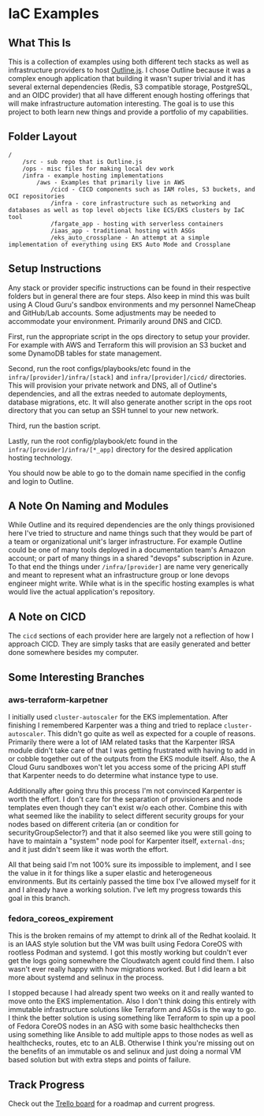 # IaC Examples

## What This Is
This is a collection of examples using both different tech stacks as well as infrastructure providers to host [Outline.js](https://github.com/outline/outline). I chose Outline because it was a complex enough application that building it wasn't super trivial and it has several external dependencies (Redis, S3 compatible storage, PostgreSQL, and an OIDC provider) that all have different enough hosting offerings that will make infrastructure automation interesting. The goal is to use this project to both learn new things and provide a portfolio of my capabilities.

## Folder Layout
```
/
    /src - sub repo that is Outline.js
    /ops - misc files for making local dev work
    /infra - example hosting implementations
        /aws - Examples that primarily live in AWS
            /cicd - CICD components such as IAM roles, S3 buckets, and OCI repositories
            /infra - core infrastructure such as networking and databases as well as top level objects like ECS/EKS clusters by IaC tool
            /fargate_app - hosting with serverless containers
            /iaas_app - traditional hosting with ASGs
            /eks_auto_crossplane - An attempt at a simple implementation of everything using EKS Auto Mode and Crossplane
```

## Setup Instructions
Any stack or provider specific instructions can be found in their respective folders but in general there are four steps. Also keep in mind this was built using A Cloud Guru's sandbox environments and my personnel NameCheap and GitHub/Lab accounts. Some adjustments may be needed to accommodate your environment. Primarily around DNS and CICD.

First, run the appropriate script in the ops directory to setup your provider. For example with AWS and Terraform this will provision an S3 bucket and some DynamoDB tables for state management.

Second, run the root configs/playbooks/etc found in the `infra/[provider]/infra/[stack]` and `infra/[provider]/cicd/` directories. This will provision your private network and DNS, all of Outline's dependencies, and all the extras needed to automate deployments, database migrations, etc. It will also generate another script in the ops root directory that you can setup an SSH tunnel to your new network.

Third, run the bastion script.

Lastly, run the root config/playbook/etc found in the `infra/[provider]/infra/[*_app]` directory for the desired application hosting technology.

You should now be able to go to the domain name specified in the config and login to Outline.

## A Note On Naming and Modules
While Outline and its required dependencies are the only things provisioned here I've tried to structure and name things such that they would be part of a team or organizational unit's larger infrastructure. For example Outline could be one of many tools deployed in a documentation team's Amazon account; or part of many things in a shared "devops" subscription in Azure. To that end the things under `/infra/[provider]` are name very generically and meant to represent what an infrastructure group or lone devops engineer might write. While what is in the specific hosting examples is what would live the actual application's repository.

## A Note on CICD
The `cicd` sections of each provider here are largely not a reflection of how I approach CICD. They are simply tasks that are easily generated and better done somewhere besides my computer.

## Some Interesting Branches

### aws-terraform-karpetner

I initially used `cluster-autoscaler` for the EKS implementation. After finishing I remembered Karpenter was a thing and tried to replace `cluster-autoscaler`.  This didn't go quite as well as expected for a couple of reasons. Primarily there were a lot of IAM related tasks that the Karpenter IRSA module didn't take care of that I was getting frustrated with having to add in or cobble together out of the outputs from the EKS module itself. Also, the A Cloud Guru sandboxes won't let you access some of the pricing API stuff that Karpenter needs to do determine what instance type to use.

Additionally after going thru this process I'm not convinced Karpenter is worth the effort. I don't care for the separation of provisioners and node templates even though they can't exist w/o each other. Combine this with what seemed like the inability to select different security groups for your nodes based on different criteria (an or condition for securityGroupSelector?) and that it also seemed like you were still going to have to maintain a "system" node pool for Karpenter itself, `external-dns`; and it just didn't seem like it was worth the effort.

All that being said I'm not 100% sure its impossible to implement, and I see the value in it for things like a super elastic and heterogeneous environments.  But its certainly passed the time box I've allowed myself for it and I already have a working solution. I've left my progress towards this goal in this branch.

### fedora_coreos_expirement

This is the broken remains of my attempt to drink all of the Redhat koolaid. It is an IAAS style solution but the VM was built using Fedora CoreOS with rootless Podman and systemd. I got this mostly working but couldn't ever get the logs going somewhere the Cloudwatch agent could find them. I also wasn't ever really happy with how migrations worked. But I did learn a bit more about systemd and selinux in the process.

I stopped because I had already spent two weeks on it and really wanted to move onto the EKS implementation. Also I don't think doing this entirely with immutable infrastructure solutions like Terraform and ASGs is the way to go. I think the better solution is using something like Terraform to spin up a pool of Fedora CoreOS nodes in an ASG with some basic healthchecks then using something like Ansible to add multiple apps to those nodes as well as healthchecks, routes, etc to an ALB. Otherwise I think you're missing out on the benefits of an immutable os and selinux and just doing a normal VM based solution but with extra steps and points of failure.

## Track Progress
Check out the [Trello board](https://trello.com/b/9fzihbj7/iac-examples) for a roadmap and current progress.